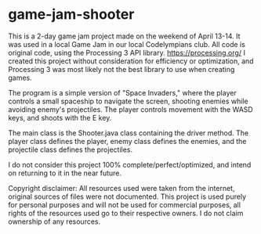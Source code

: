 # game-jam-shooter

This is a 2-day game jam project made on the weekend of April 13-14. It was used in a local Game Jam in our local Codelympians club.
All code is original code, using the Processing 3 API library. https://processing.org/
I created this project without consideration for efficiency or optimization, and Processing 3 was most likely not the best library to use when creating games.

The program is a simple version of "Space Invaders," where the player controls a small spaceship to navigate the screen, shooting enemies while avoiding enemy's projectiles. The player controls movement with the WASD keys, and shoots with the E key. 

The main class is the Shooter.java class containing the driver method. The player class defines the player, enemy class defines the enemies, and the projectile class defines the projectiles.

I do not consider this project 100% complete/perfect/optimized, and intend on returning to it in the near future.


Copyright disclaimer:
All resources used were taken from the internet, original sources of files were not documented.
This project is used purely for personal purposes and will not be used for commercial purposes,
all rights of the resources used go to their respective owners. I do not claim ownership of any resources.
